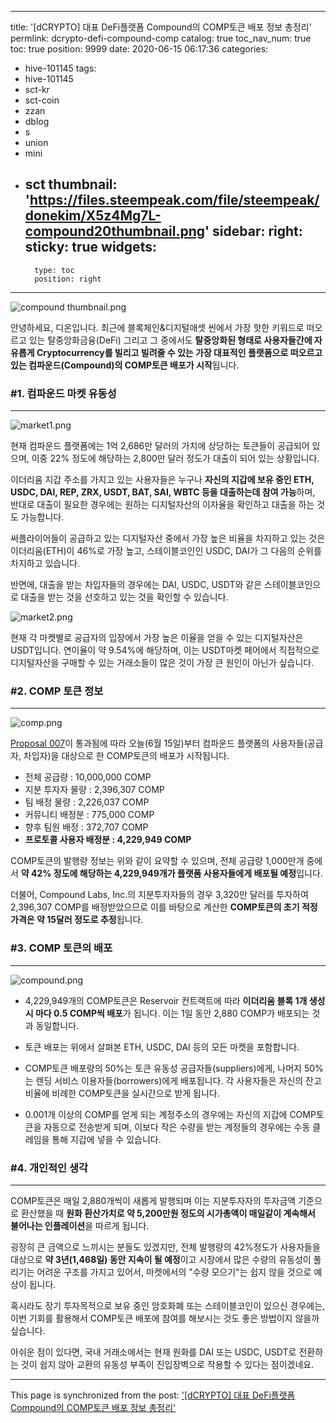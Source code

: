 
---
title: '[dCRYPTO] 대표 DeFi플랫폼 Compound의 COMP토큰 배포 정보 총정리'
permlink: dcrypto-defi-compound-comp
catalog: true
toc_nav_num: true
toc: true
position: 9999
date: 2020-06-15 06:17:36
categories:
- hive-101145
tags:
- hive-101145
- sct-kr
- sct-coin
- zzan
- dblog
- s
- union
- mini
- sct
thumbnail: 'https://files.steempeak.com/file/steempeak/donekim/X5z4Mg7L-compound20thumbnail.png'
sidebar:
    right:
        sticky: true
widgets:
    -
        type: toc
        position: right
---


![compound thumbnail.png](https://files.steempeak.com/file/steempeak/donekim/X5z4Mg7L-compound20thumbnail.png)

안녕하세요, 디온입니다. 최근에 블록체인&디지털애셋 씬에서 가장 핫한 키워드로 떠오르고 있는 탈중앙화금융(DeFi) 그리고 그 중에서도 **탈중앙화된 형태로 사용자들간에 자유롭게 Cryptocurrency를 빌리고 빌려줄 수 있는 가장 대표적인 플랫폼으로 떠오르고 있는 컴파운드(Compound)의 COMP토큰 배포가 시작**됩니다.

### #1. 컴파운드 마켓 유동성
---
![market1.png](https://files.steempeak.com/file/steempeak/donekim/IYHHwqeD-market1.png)

현재 컴파운드 플랫폼에는 1억 2,686만 달러의 가치에 상당하는 토큰들이 공급되어 있으며, 이중 22% 정도에 해당하는 2,800만 달러 정도가 대출이 되어 있는 상황입니다. 

이더리움 지갑 주소를 가지고 있는 사용자들은 누구나 **자신의 지갑에 보유 중인 ETH, USDC, DAI, REP, ZRX, USDT, BAT, SAI, WBTC 등을 대출하는데 참여 가능**하며, 반대로 대출이 필요한 경우에는 원하는 디지털자산의 이자율을 확인하고 대출을 하는 것도 가능합니다. 

써플라이어들이 공급하고 있는 디지털자산 중에서 가장 높은 비율을 차지하고 있는 것은 이더리움(ETH)이 46%로 가장 높고, 스테이블코인인 USDC, DAI가 그 다음의 순위를 차지하고 있습니다. 

반면에, 대출을 받는 차입자들의 경우에는 DAI, USDC, USDT와 같은 스테이블코인으로 대출을 받는 것을 선호하고 있는 것을 확인할 수 있습니다.

![market2.png](https://files.steempeak.com/file/steempeak/donekim/TH7K91oX-market2.png)

현재 각 마켓별로 공급자의 입장에서 가장 높은 이율을 얻을 수 있는 디지털자산은 USDT입니다. 연이율이 약 9.54%에 해당하며, 이는 USDT마켓 페어에서 직접적으로 디지털자산을 구매할 수 있는 거래소들이 많은 것이 가장 큰 원인이 아닌가 싶습니다. 

### #2. COMP 토큰 정보
---
<img src="https://files.steempeak.com/file/steempeak/donekim/xuW8WbP4-comp.png" alt="comp.png">

[Proposal 007](https://compound.finance/governance/proposals/7)이 통과됨에 따라 오늘(6월 15일)부터 컴파운드 플랫폼의 사용자들(공급자, 차입자)을 대상으로 한 COMP토큰의 배포가 시작됩니다.

- 전체 공급량 : 10,000,000 COMP
- 지분 투자자 물량 : 2,396,307 COMP
- 팀 배정 물량 : 2,226,037 COMP
- 커뮤니티 배정분 : 775,000 COMP
- 향후 팀원 배정 : 372,707 COMP
- **프로토콜 사용자 배정분 : 4,229,949 COMP**

COMP토큰의 발행량 정보는 위와 같이 요약할 수 있으며, 전체 공급량 1,000만개 중에서 **약 42% 정도에 해당하는 4,229,949개가 플랫폼 사용자들에게 배포될 예정**입니다.

더불어, Compound Labs, Inc.의 지분투자자들의 경우 3,320만 달러를 투자하여 2,396,307 COMP를 배정받았으므로 이를 바탕으로 계산한 **COMP토큰의 초기 적정가격은 약 15달러 정도로 추정**됩니다. 


### #3. COMP 토큰의 배포
---
![compound.png](https://files.steempeak.com/file/steempeak/donekim/pwSDWTzc-compound.png)

- 4,229,949개의 COMP토큰은 Reservoir 컨트랙트에 따라 **이더리움 블록 1개 생성 시 마다 0.5 COMP씩 배포**가 됩니다. 이는 1일 동안 2,880 COMP가 배포되는 것과 동일합니다.

- 토큰 배포는 위에서 살펴본 ETH, USDC, DAI 등의 모든 마켓을 포함합니다. 

- COMP토큰 배포량의 50%는 토큰 유동성 공급자들(suppliers)에게, 나머지 50%는 렌딩 서비스 이용자들(borrowers)에게 배포됩니다. 각 사용자들은 자신의 잔고 비율에 비례한 COMP토큰을 실시간으로 받게 됩니다. 

- 0.001개 이상의 COMP를 얻게 되는 계정주소의 경우에는 자신의 지갑에 COMP토큰을 자동으로 전송받게 되며, 이보다 작은 수량을 받는 계정들의 경우에는 수동 클레임을 통해 지갑에 넣을 수 있습니다.


### #4. 개인적인 생각
---

COMP토큰은 매일 2,880개씩이 새롭게 발행되며 이는 지분투자자의 투자금액 기준으로 환산했을 때 **원화 환산가치로 약 5,200만원 정도의 시가총액이 매일같이 계속해서 불어나는 인플레이션**을 따르게 됩니다. 

굉장히 큰 금액으로 느끼시는 분들도 있겠지만, 전체 발행량의 42%정도가 사용자들을 대상으로 **약 3년(1,468일) 동안 지속이 될 예정**이고 시장에서 많은 수량의 유동성이 풀리기는 어려운 구조를 가지고 있어서, 마켓에서의 "수량 모으기"는 쉽지 않을 것으로 예상이 됩니다.

혹시라도 장기 투자목적으로 보유 중인 암호화폐 또는 스테이블코인이 있으신 경우에는, 이번 기회를 활용해서 COMP토큰 배포에 참여를 해보시는 것도 좋은 방법이지 않을까 싶습니다. 

아쉬운 점이 있다면, 국내 거래소에서는 현재 원화를 DAI 또는 USDC, USDT로 전환하는 것이 쉽지 않아 교환의 유동성 부족이 진입장벽으로 작용할 수 있다는 점이겠네요.

- - -

This page is synchronized from the post: ['[dCRYPTO] 대표 DeFi플랫폼 Compound의 COMP토큰 배포 정보 총정리'](https://steemit.com/@donekim/dcrypto-defi-compound-comp)
